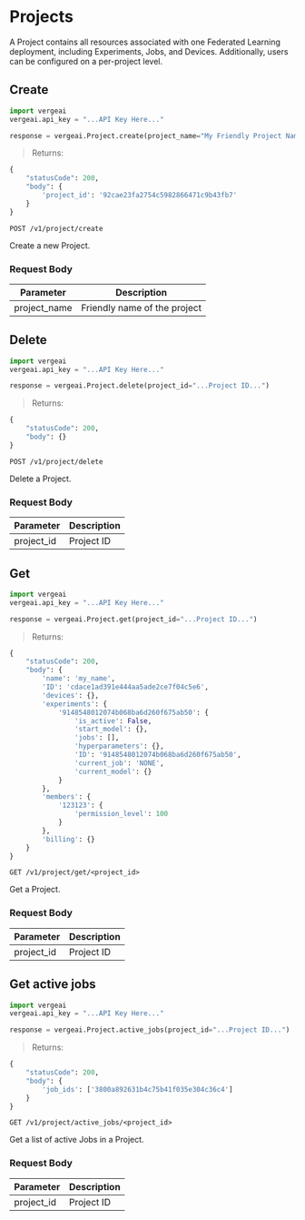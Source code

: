 # Projects

A Project contains all resources associated with one Federated Learning deployment, including Experiments, Jobs, and Devices. Additionally, users can be configured on a per-project level.

## Create

```python
import vergeai
vergeai.api_key = "...API Key Here..."

response = vergeai.Project.create(project_name="My Friendly Project Name")
```

> Returns:

```python
{
    "statusCode": 200,
    "body": {
        'project_id': '92cae23fa2754c5982866471c9b43fb7'
    }
}
```

`POST /v1/project/create`

Create a new Project.

### Request Body

Parameter | Description
--------- | -----------
project_name | Friendly name of the project

## Delete

```python
import vergeai
vergeai.api_key = "...API Key Here..."

response = vergeai.Project.delete(project_id="...Project ID...")
```

> Returns:

```python
{
    "statusCode": 200,
    "body": {}
}
```

`POST /v1/project/delete`

Delete a Project.

### Request Body

Parameter | Description
--------- | -----------
project_id | Project ID

## Get

```python
import vergeai
vergeai.api_key = "...API Key Here..."

response = vergeai.Project.get(project_id="...Project ID...")
```

> Returns:

```python
{
    "statusCode": 200,
    "body": {
        'name': 'my_name',
        'ID': 'cdace1ad391e444aa5ade2ce7f04c5e6',
        'devices': {},
        'experiments': {
            '9148548012074b068ba6d260f675ab50': {
                'is_active': False,
                'start_model': {},
                'jobs': [],
                'hyperparameters': {},
                'ID': '9148548012074b068ba6d260f675ab50',
                'current_job': 'NONE',
                'current_model': {}
            }
        },
        'members': {
            '123123': {
                'permission_level': 100
            }
        },
        'billing': {}
    }
}
```

`GET /v1/project/get/<project_id>`

Get a Project.

### Request Body

Parameter | Description
--------- | -----------
project_id | Project ID

## Get active jobs

```python
import vergeai
vergeai.api_key = "...API Key Here..."

response = vergeai.Project.active_jobs(project_id="...Project ID...")
```

> Returns:

```python
{
    "statusCode": 200,
    "body": {
        'job_ids': ['3800a892631b4c75b41f035e304c36c4']
    }
}
```

`GET /v1/project/active_jobs/<project_id>`

Get a list of active Jobs in a Project.

### Request Body

Parameter | Description
--------- | -----------
project_id | Project ID
